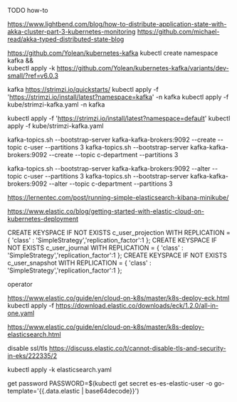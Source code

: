 TODO how-to

https://www.lightbend.com/blog/how-to-distribute-application-state-with-akka-cluster-part-3-kubernetes-monitoring
https://github.com/michael-read/akka-typed-distributed-state-blog

https://github.com/Yolean/kubernetes-kafka
kubectl create namespace kafka && \
kubectl apply -k https://github.com/Yolean/kubernetes-kafka/variants/dev-small/?ref=v6.0.3

kafka
https://strimzi.io/quickstarts/
kubectl apply -f 'https://strimzi.io/install/latest?namespace=kafka' -n kafka
kubectl apply -f kube/strimzi-kafka.yaml -n kafka

kubectl apply -f 'https://strimzi.io/install/latest?namespace=default'
kubectl apply -f kube/strimzi-kafka.yaml


kafka-topics.sh --bootstrap-server kafka-kafka-brokers:9092 --create --topic c-user --partitions 3
kafka-topics.sh --bootstrap-server kafka-kafka-brokers:9092 --create --topic c-department --partitions 3

kafka-topics.sh --bootstrap-server kafka-kafka-brokers:9092 --alter --topic c-user --partitions 3
kafka-topics.sh --bootstrap-server kafka-kafka-brokers:9092 --alter --topic c-department --partitions 3


https://lernentec.com/post/running-simple-elasticsearch-kibana-minikube/

https://www.elastic.co/blog/getting-started-with-elastic-cloud-on-kubernetes-deployment

CREATE KEYSPACE IF NOT EXISTS c_user_projection WITH REPLICATION = { 'class' : 'SimpleStrategy','replication_factor':1 };
CREATE KEYSPACE IF NOT EXISTS c_user_journal WITH REPLICATION = { 'class' : 'SimpleStrategy','replication_factor':1 };
CREATE KEYSPACE IF NOT EXISTS c_user_snapshot WITH REPLICATION = { 'class' : 'SimpleStrategy','replication_factor':1 };


operator

https://www.elastic.co/guide/en/cloud-on-k8s/master/k8s-deploy-eck.html
kubectl apply -f https://download.elastic.co/downloads/eck/1.2.0/all-in-one.yaml

https://www.elastic.co/guide/en/cloud-on-k8s/master/k8s-deploy-elasticsearch.html

disable ssl/tls https://discuss.elastic.co/t/cannot-disable-tls-and-security-in-eks/222335/2

kubectl apply -k elasticsearch.yaml

get password
PASSWORD=$(kubectl get secret es-es-elastic-user -o go-template='{{.data.elastic | base64decode}}')